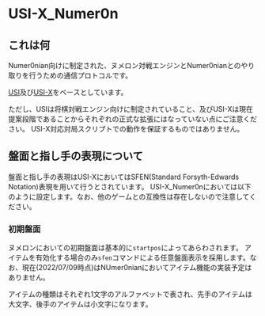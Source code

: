 ﻿# USI-X_Numer0n

## これは何
Numer0nian向けに制定された、ヌメロン対戦エンジンとNumer0nianとのやり取りを行うための通信プロトコルです。

[USI](http://shogidokoro.starfree.jp/usi.html)及び[USI-X](https://yaneuraou.yaneu.com/2022/06/07/standard-communication-protocol-for-games/)をベースとしています。

ただし、USIは将棋対戦エンジン向けに制定されていること、及びUSI-Xは現在提案段階であることからそれぞれの正式な拡張にはなっていない点にご注意ください。
USI-X対応対局スクリプトでの動作を保証するものではありません。


## 盤面と指し手の表現について
盤面と指し手の表現はUSI-XにおいてはSFEN(Standard Forsyth-Edwards Notation)表現を用いて行うとされています。
USI-X_Numer0nにおいては以下のように設定します。なお、他のゲームとの互換性は存在しないので注意してください。

### 初期盤面
ヌメロンにおいての初期盤面は基本的に`startpos`によってあらわされます。
アイテムを有効化する場合のみ`sfen`コマンドによる任意盤面表示を採用します。なお、現在(2022/07/09時点)はNUmer0nianにおいてアイテム機能の実装予定はありません。

アイテムの種類はそれぞれ1文字のアルファベットで表され、先手のアイテムは大文字、後手のアイテムは小文字になります。